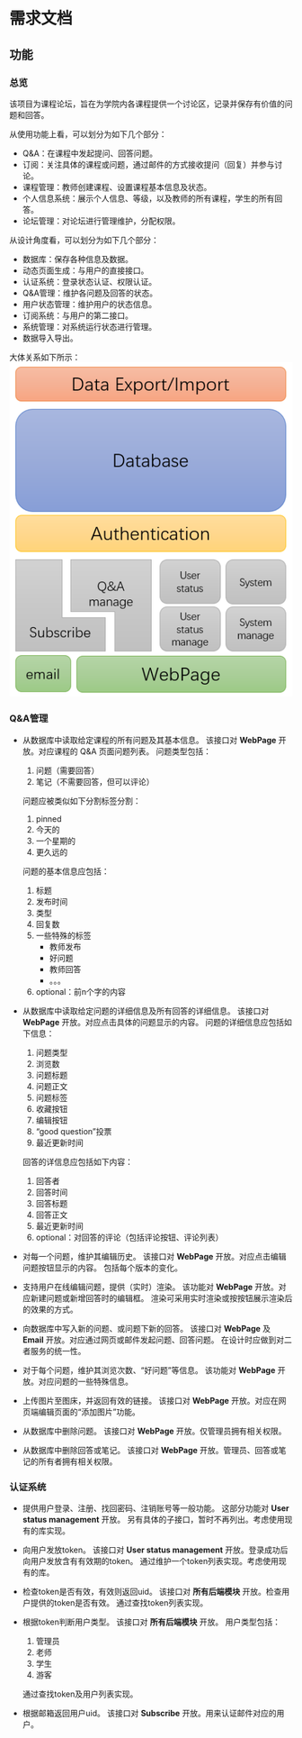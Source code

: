 # 需求文档

## 功能

### 总览

该项目为课程论坛，旨在为学院内各课程提供一个讨论区，记录并保存有价值的问题和回答。

从使用功能上看，可以划分为如下几个部分：

- Q&A：在课程中发起提问、回答问题。
- 订阅：关注具体的课程或问题，通过邮件的方式接收提问（回复）并参与讨论。
- 课程管理：教师创建课程、设置课程基本信息及状态。
- 个人信息系统：展示个人信息、等级，以及教师的所有课程，学生的所有回答。
- 论坛管理：对论坛进行管理维护，分配权限。

从设计角度看，可以划分为如下几个部分：

- 数据库：保存各种信息及数据。
- 动态页面生成：与用户的直接接口。
- 认证系统：登录状态认证、权限认证。
- Q&A管理：维护各问题及回答的状态。
- 用户状态管理：维护用户的状态信息。
- 订阅系统：与用户的第二接口。
- 系统管理：对系统运行状态进行管理。
- 数据导入导出。

大体关系如下所示：
![image-20210606165454692](img/image-20210606165454692.png)

### Q&A管理

- 从数据库中读取给定课程的所有问题及其基本信息。
    该接口对 **WebPage** 开放。对应课程的 Q&A 页面问题列表。
    问题类型包括：
    1. 问题（需要回答）
    2. 笔记（不需要回答，但可以评论）

    问题应被类似如下分割标签分割：
    1. pinned
    2. 今天的
    3. 一个星期的
    4. 更久远的

    问题的基本信息应包括：
    1. 标题
    2. 发布时间
    3. 类型
    4. 回复数
    5. 一些特殊的标签
        - 教师发布
        - 好问题
        - 教师回答
        - 。。。
    6. optional：前n个字的内容

- 从数据库中读取给定问题的详细信息及所有回答的详细信息。
    该接口对 **WebPage** 开放。对应点击具体的问题显示的内容。
    问题的详细信息应包括如下信息：
    1. 问题类型
    2. 浏览数
    3. 问题标题
    4. 问题正文
    5. 问题标签
    6. 收藏按钮
    7. 编辑按钮
    8. “good question”投票
    9. 最近更新时间

    回答的详信息应包括如下内容：
    1. 回答者
    2. 回答时间
    3. 回答标题
    4. 回答正文
    5. 最近更新时间
    6. optional：对回答的评论（包括评论按钮、评论列表）

- 对每一个问题，维护其编辑历史。
    该接口对 **WebPage** 开放。对应点击编辑问题按钮显示的内容。
    包括每个版本的变化。

- 支持用户在线编辑问题，提供（实时）渲染。
    该功能对 **WebPage** 开放。对应新建问题或新增回答时的编辑框。
    渲染可采用实时渲染或按按钮展示渲染后的效果的方式。

- 向数据库中写入新的问题、或问题下新的回答。
    该接口对 **WebPage** 及 **Email** 开放。对应通过网页或邮件发起问题、回答问题。
    在设计时应做到对二者服务的统一性。

- 对于每个问题，维护其浏览次数、“好问题”等信息。
    该功能对 **WebPage** 开放。对应问题的一些特殊信息。

- 上传图片至图床，并返回有效的链接。
    该接口对 **WebPage** 开放。对应在网页端编辑页面的“添加图片”功能。

- 从数据库中删除问题。
    该接口对 **WebPage** 开放。仅管理员拥有相关权限。

- 从数据库中删除回答或笔记。
    该接口对 **WebPage** 开放。管理员、回答或笔记的所有者拥有相关权限。

### 认证系统

- 提供用户登录、注册、找回密码、注销账号等一般功能。
    这部分功能对 **User status management** 开放。
    另有具体的子接口，暂时不再列出。考虑使用现有的库实现。

- 向用户发放token。
    该接口对 **User status management** 开放。登录成功后向用户发放含有有效期的token。
    通过维护一个token列表实现。考虑使用现有的库。

- 检查token是否有效，有效则返回uid。
    该接口对 **所有后端模块** 开放。检查用户提供的token是否有效。
    通过查找token列表实现。

- 根据token判断用户类型。
    该接口对 **所有后端模块** 开放。
    用户类型包括：
    1. 管理员
    2. 老师
    3. 学生
    4. 游客
    
    通过查找token及用户列表实现。

- 根据邮箱返回用户uid。
    该接口对 **Subscribe** 开放。用来认证邮件对应的用户。
